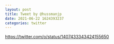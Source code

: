 ```yaml
--- 
layout: post 
title: Tweet by @hussmanjp 
date: 2021-06-22 1624393237 
categories: twitter 
--- 
```

https://twitter.com/o/status/1407433343424155650